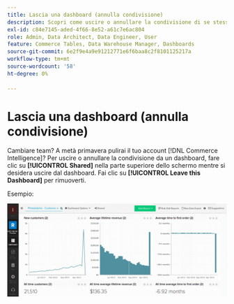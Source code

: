 ```yaml
---
title: Lascia una dashboard (annulla condivisione)
description: Scopri come uscire o annullare la condivisione di se stessi da una dashboard.
exl-id: c84e7145-aded-4f66-8e52-a61c7e6ac804
role: Admin, Data Architect, Data Engineer, User
feature: Commerce Tables, Data Warehouse Manager, Dashboards
source-git-commit: 6e2f9e4a9e91212771e6f6baa8c2f8101125217a
workflow-type: tm+mt
source-wordcount: '58'
ht-degree: 0%

---
```


# Lascia una dashboard (annulla condivisione)

Cambiare team? A metà primavera pulirai il tuo account [!DNL Commerce Intelligence]? Per uscire o annullare la condivisione da un dashboard, fare clic su **[!UICONTROL Shared]** nella parte superiore dello schermo mentre si desidera uscire dal dashboard. Fai clic su **[!UICONTROL Leave this Dashboard]** per rimuoverti.

Esempio:

![lascia il dashboard](../../assets/Leave_Dashboard.gif)
